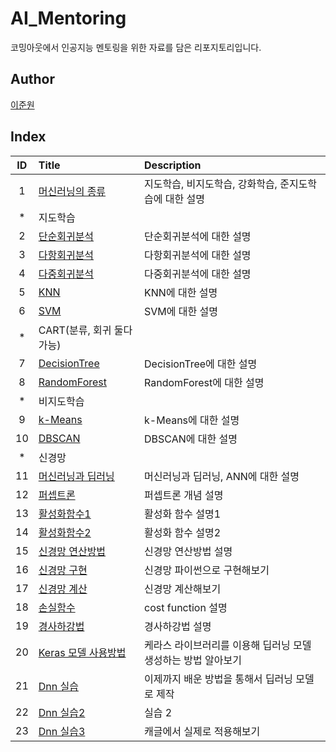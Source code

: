 # AI_Mentoring

코밍아웃에서 인공지능 멘토링을 위한 자료를 담은 리포지토리입니다.

## Author

[이준원](https://github.com/cpprhtn)

## Index

|ID|Title|Description|
|:---:|:---|:---|
|1|[머신러닝의 종류](./AI_Class/001/README.md)|지도학습, 비지도학습, 강화학습, 준지도학습에 대한 설명|
|*|지도학습||
|2|[단순회귀분석](./AI_Class/002/Simple_linear_regression.ipynb)|단순회귀분석에 대한 설명|
|3|[다항회귀분석](./AI_Class/003/Polynomial_regression.ipynb)|다항회귀분석에 대한 설명|
|4|[다중회귀분석](./AI_Class/004/multivariate_regression.ipynb)|다중회귀분석에 대한 설명|
|5|[KNN](./AI_Class/005/knn_classification.ipynb)|KNN에 대한 설명|
|6|[SVM](./AI_Class/006/svm_classification.ipynb)|SVM에 대한 설명|
|*|CART(분류, 회귀 둘다 가능)||
|7|[DecisionTree](./AI_Class/007/decision_tree.ipynb)|DecisionTree에 대한 설명|
|8|[RandomForest](./AI_Class/008/random_forest.ipynb)|RandomForest에 대한 설명|
|*|비지도학습||
|9|[k-Means](./AI_Class/009/k_Means.ipynb)|k-Means에 대한 설명|
|10|[DBSCAN](./AI_Class/010/DBSCAN.ipynb)|DBSCAN에 대한 설명|
|*|신경망||
|11|[머신러닝과 딥러닝](./AI_Class/011/README.md)|머신러닝과 딥러닝, ANN에 대한 설명|
|12|[퍼셉트론](./AI_Class/012/README.md)|퍼셉트론 개념 설명|
|13|[활성화함수1](./AI_Class/013/README.md)|활성화 함수 설명1|
|14|[활성화함수2](./AI_Class/014/README.md)|활성화 함수 설명2|
|15|[신경망 연산방법](./AI_Class/015/README.md)|신경망 연산방법 설명|
|16|[신경망 구현](./AI_Class/016/README.md)|신경망 파이썬으로 구현해보기|
|17|[신경망 계산](./AI_Class/017/README.md)|신경망 계산해보기|
|18|[손실함수](./AI_Class/018/README.md)|cost function 설명|
|19|[경사하강법](./AI_Class/019/README.md)|경사하강법 설명|
|20|[Keras 모델 사용방법](./AI_Class/020/README.md)|케라스 라이브러리를 이용해 딥러닝 모델 생성하는 방법 알아보기|
|21|[Dnn 실습](./AI_Class/021/Dnn.ipynb)|이제까지 배운 방법을 통해서 딥러닝 모델로 제작|
|22|[Dnn 실습2](./AI_Class/022/Dnn2.ipynb)|실습 2|
|23|[Dnn 실습3](./AI_Class/023/README.md)|캐글에서 실제로 적용해보기|